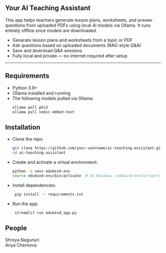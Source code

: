 ## Your AI Teaching Assistant

This app helps teachers generate lesson plans, worksheets, and answer questions from uploaded PDFs using local AI models via Ollama. It runs entirely offline once models are downloaded.

- Generate lesson plans and worksheets from a topic or PDF
- Ask questions based on uploaded documents (RAG-style Q&A)
- Save and download Q&A sessions
- Fully local and private — no internet required after setup

---

## Requirements
- Python 3.9+
- Ollama installed and running
- The following models pulled via Ollama:
  ```bash
  ollama pull phi3
  ollama pull nomic-embed-text
  ```

## Installation
- Clone the repo
  ```bash
  git clone https://github.com/your-username/ai-teaching-assistant.git
  cd ai-teaching-assistant
  ```
- Create and activate a virtual environment:
  ```bash
  python -m venv edumind-env
  source edumind-env/bin/activate  # On Windows: edumind-env\Scripts\activate
  ```
- Install dependencies:
  ```bash
   pip install -r requirements.txt
  ```
- Run the app:
   ```bash
    streamlit run edumind_app.py
  ```
 
## People
Shreya Nagunuri  
Anya Chernova  

